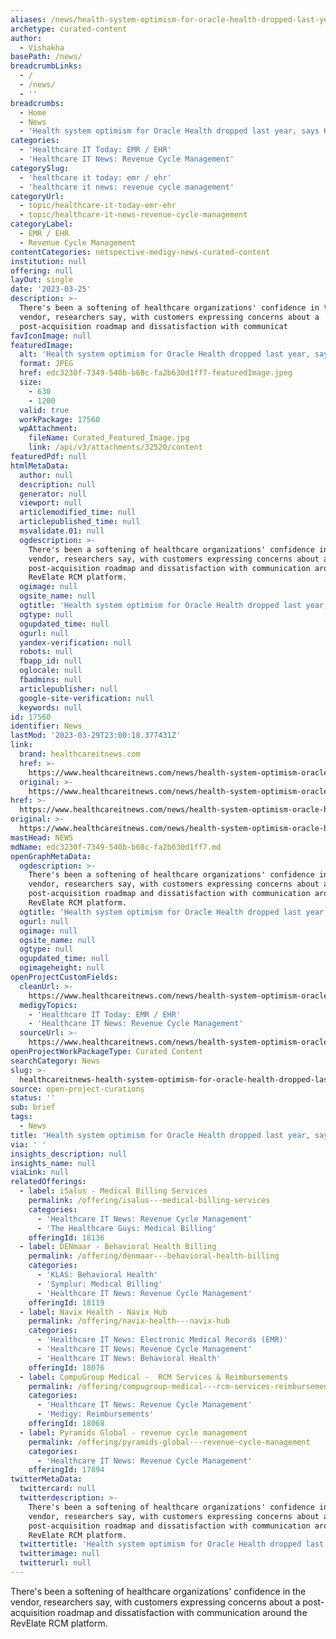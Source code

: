 ```yaml
---
aliases: /news/health-system-optimism-for-oracle-health-dropped-last-year-says-klas
archetype: curated-content
author:
  - Vishakha
basePath: /news/
breadcrumbLinks:
  - /
  - /news/
  - ''
breadcrumbs:
  - Home
  - News
  - 'Health system optimism for Oracle Health dropped last year, says KLAS'
categories:
  - 'Healthcare IT Today: EMR / EHR'
  - 'Healthcare IT News: Revenue Cycle Management'
categorySlug:
  - 'healthcare it today: emr / ehr'
  - 'healthcare it news: revenue cycle management'
categoryUrl:
  - topic/healthcare-it-today-emr-ehr
  - topic/healthcare-it-news-revenue-cycle-management
categoryLabel:
  - EMR / EHR
  - Revenue Cycle Management
contentCategories: netspective-medigy-news-curated-content
institution: null
offering: null
layOut: single
date: '2023-03-25'
description: >-
  There's been a softening of healthcare organizations' confidence in the
  vendor, researchers say, with customers expressing concerns about a
  post-acquisition roadmap and dissatisfaction with communicat
favIconImage: null
featuredImage:
  alt: 'Health system optimism for Oracle Health dropped last year, says KLAS'
  format: JPEG
  href: edc3230f-7349-540b-b68c-fa2b630d1ff7-featuredImage.jpeg
  size:
    - 630
    - 1200
  valid: true
  workPackage: 17560
  wpAttachment:
    fileName: Curated_Featured_Image.jpg
    link: /api/v3/attachments/32520/content
featuredPdf: null
htmlMetaData:
  author: null
  description: null
  generator: null
  viewport: null
  articlemodified_time: null
  articlepublished_time: null
  msvalidate.01: null
  ogdescription: >-
    There's been a softening of healthcare organizations' confidence in the
    vendor, researchers say, with customers expressing concerns about a
    post-acquisition roadmap and dissatisfaction with communication around the
    RevElate RCM platform.
  ogimage: null
  ogsite_name: null
  ogtitle: 'Health system optimism for Oracle Health dropped last year, says KLAS'
  ogtype: null
  ogupdated_time: null
  ogurl: null
  yandex-verification: null
  robots: null
  fbapp_id: null
  oglocale: null
  fbadmins: null
  articlepublisher: null
  google-site-verification: null
  keywords: null
id: 17560
identifier: News
lastMod: '2023-03-29T23:00:18.377431Z'
link:
  brand: healthcareitnews.com
  href: >-
    https://www.healthcareitnews.com/news/health-system-optimism-oracle-health-dropped-last-year-says-klas
  original: >-
    https://www.healthcareitnews.com/news/health-system-optimism-oracle-health-dropped-last-year-says-klas
href: >-
  https://www.healthcareitnews.com/news/health-system-optimism-oracle-health-dropped-last-year-says-klas
original: >-
  https://www.healthcareitnews.com/news/health-system-optimism-oracle-health-dropped-last-year-says-klas
mastHead: NEWS
mdName: edc3230f-7349-540b-b68c-fa2b630d1ff7.md
openGraphMetaData:
  ogdescription: >-
    There's been a softening of healthcare organizations' confidence in the
    vendor, researchers say, with customers expressing concerns about a
    post-acquisition roadmap and dissatisfaction with communication around the
    RevElate RCM platform.
  ogtitle: 'Health system optimism for Oracle Health dropped last year, says KLAS'
  ogurl: null
  ogimage: null
  ogsite_name: null
  ogtype: null
  ogupdated_time: null
  ogimageheight: null
openProjectCustomFields:
  cleanUrl: >-
    https://www.healthcareitnews.com/news/health-system-optimism-oracle-health-dropped-last-year-says-klas
  medigyTopics:
    - 'Healthcare IT Today: EMR / EHR'
    - 'Healthcare IT News: Revenue Cycle Management'
  sourceUrl: >-
    https://www.healthcareitnews.com/news/health-system-optimism-oracle-health-dropped-last-year-says-klas
openProjectWorkPackageType: Curated Content
searchCategory: News
slug: >-
  healthcareitnews-health-system-optimism-for-oracle-health-dropped-last-year-says-klas
source: open-project-curations
status: ''
sub: brief
tags:
  - News
title: 'Health system optimism for Oracle Health dropped last year, says KLAS'
via: ' '
insights_description: null
insights_name: null
viaLink: null
relatedOfferings:
  - label: iSalus - Medical Billing Services
    permalink: /offering/isalus---medical-billing-services
    categories:
      - 'Healthcare IT News: Revenue Cycle Management'
      - 'The Healthcare Guys: Medical Billing'
    offeringId: 18136
  - label: DENmaar - Behavioral Health Billing
    permalink: /offering/denmaar---behavioral-health-billing
    categories:
      - 'KLAS: Behavioral Health'
      - 'Symplur: Medical Billing'
      - 'Healthcare IT News: Revenue Cycle Management'
    offeringId: 18119
  - label: Navix Health - Navix Hub
    permalink: /offering/navix-health---navix-hub
    categories:
      - 'Healthcare IT News: Electronic Medical Records (EMR)'
      - 'Healthcare IT News: Revenue Cycle Management'
      - 'Healthcare IT News: Behavioral Health'
    offeringId: 18076
  - label: CompuGroup Medical -  RCM Services & Reimbursements
    permalink: /offering/compugroup-medical---rcm-services-reimbursements
    categories:
      - 'Healthcare IT News: Revenue Cycle Management'
      - 'Medigy: Reimbursements'
    offeringId: 18068
  - label: Pyramids Global - revenue cycle management
    permalink: /offering/pyramids-global---revenue-cycle-management
    categories:
      - 'Healthcare IT News: Revenue Cycle Management'
    offeringId: 17894
twitterMetaData:
  twittercard: null
  twitterdescription: >-
    There's been a softening of healthcare organizations' confidence in the
    vendor, researchers say, with customers expressing concerns about a
    post-acquisition roadmap and dissatisfaction with communication around the
    RevElate RCM platform.
  twittertitle: 'Health system optimism for Oracle Health dropped last year, says KLAS'
  twitterimage: null
  twitterurl: null
---
```

<p>There's been a softening of healthcare organizations' confidence in the vendor, researchers say, with customers expressing concerns about a post-acquisition roadmap and dissatisfaction with communication around the RevElate RCM platform.<br /><br /> </p>